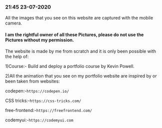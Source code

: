 ### 21:45 23-07-2020

All the images that you see on this website are captured with the mobile camera.


#### I am the rightful owner of all these Pictures, please do not use the Pictures without my permission.


The website is made by me from scratch and it is only been possible with the help of:


1)Course:- Build and deploy a portfolio course by Kevin Powell.

2)All the animation that you see on my portfolio website are inspired by or been taken from websites:

codepen:-```https://codepen.io/ ```

CSS tricks:-```https://css-tricks.com/```

free-frontend:-```https://freefrontend.com/```

codemyui:-```https://codemyui.com```
